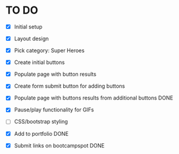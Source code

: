 
# TO DO
- [x] Initial setup
- [x] Layout design
- [x] Pick category: Super Heroes
- [x] Create initial buttons
- [x] Populate page with button results
- [x] Create form submit button for adding buttons
- [x] Populate page with buttons results from additional buttons DONE
- [x] Pause/play functionality for GIFs
- [ ] CSS/bootstrap styling
- [x] Add to portfolio DONE
- [x] Submit links on bootcampspot DONE


